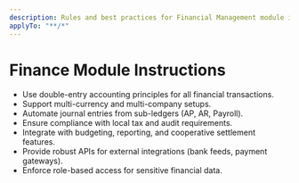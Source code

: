 ```yaml
---
description: Rules and best practices for Financial Management module in TOSS ERP III
applyTo: "**/*"
---
```


# Finance Module Instructions
- Use double-entry accounting principles for all financial transactions.
- Support multi-currency and multi-company setups.
- Automate journal entries from sub-ledgers (AP, AR, Payroll).
- Ensure compliance with local tax and audit requirements.
- Integrate with budgeting, reporting, and cooperative settlement features.
- Provide robust APIs for external integrations (bank feeds, payment gateways).
- Enforce role-based access for sensitive financial data.
